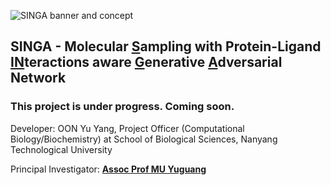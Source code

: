 ![SINGA banner and concept](img/SINGA.png)

## SINGA - Molecular <ins>S</ins>ampling with Protein-Ligand <ins>IN</ins>teractions aware <ins>G</ins>enerative <ins>A</ins>dversarial Network

### This project is under progress. Coming soon.

Developer: OON Yu Yang, Project Officer (Computational Biology/Biochemistry) at School of Biological Sciences, Nanyang Technological University

Principal Investigator: **[Assoc Prof MU Yuguang](https://dr.ntu.edu.sg/cris/rp/rp00074?ST_EMAILID=YGMU)**
